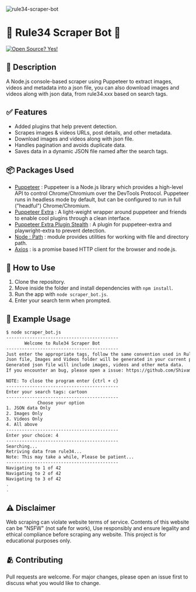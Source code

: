 ![rule34-scraper-bot](https://github.com/Shivam171/rule34-scraper-bot/assets/66107248/5edb6829-804d-45f3-8887-2d1bec080682)

# 🔞 Rule34 Scraper Bot 🤖

[![Open Source? Yes!](https://badgen.net/badge/Open%20Source%20%3F/Yes%21/blue?icon=github)]()

## 📃 Description

A Node.js console-based scraper using Puppeteer to extract images, videos and metadata into a json file, you can also download images and videos along with json data, from rule34.xxx based on search tags.

## ✅ Features

- Added plugins that help prevent detection.
- Scrapes images & videos URLs, post details, and other metadata.
- Download images and videos along with json file.
- Handles pagination and avoids duplicate data.
- Saves data in a dynamic JSON file named after the search tags.

## 📦 Packages Used

- [Puppeteer](https://pptr.dev/) : Puppeteer is a Node.js library which provides a high-level API to control Chrome/Chromium over the DevTools Protocol. Puppeteer runs in headless mode by default, but can be configured to run in full ("headful") Chrome/Chromium.
- [Puppeteer Extra](https://www.npmjs.com/package/puppeteer-extra) : A light-weight wrapper around puppeteer and friends to enable cool plugins through a clean interface.
- [Puppeteer Extra Plugin Stealth](https://www.npmjs.com/package/puppeteer-extra-plugin-stealth) : A plugin for puppeteer-extra and playwright-extra to prevent detection.
- [Node : Path](https://nodejs.org/api/path.html) : module provides utilities for working with file and directory path.
- [Axios](https://www.npmjs.com/package/axios) : is a promise based HTTP client for the browser and node.js.

## 🤔 How to Use

1. Clone the repository.
2. Move inside the folder and install dependencies with `npm install`.
3. Run the app with `node scraper_bot.js`.
4. Enter your search term when prompted.

## 🫡 Example Usage

```bash
$ node scraper_bot.js
-------------------------------------------
       Welcome to Rule34 Scraper Bot
-------------------------------------------
Just enter the appropriate tags, follow the same convention used in Rule34.
Json file, Images and Videos folder will be generated in your current path.
Generated json file will include images, videos and other meta data.
If you encounter an bug, please open a issue: https://github.com/Shivam171/rule34-scraper-bot

NOTE: To close the program enter {ctrl + c}
-------------------------------------------
Enter your search tags: cartoon
-------------------------------------------
            Choose your option
1. JSON data Only
2. Images Only
3. Videos Only
4. All above
-------------------------------------------
Enter your choice: 4
-------------------------------------------
Searching...
Retriving data from rule34...
Note: This may take a while, Please be patient...
-------------------------------------------
Navigating to 1 of 42
Navigating to 2 of 42
Navigating to 3 of 42
.
.
```

## ⚠️ Disclaimer

Web scraping can violate website terms of service. Contents of this website can be "NSFW" (not safe for work), Use responsibly and ensure legality and ethical compliance before scraping any website. This project is for educational purposes only.

## 🫂 Contributing

Pull requests are welcome. For major changes, please open an issue first to discuss what you would like to change.
